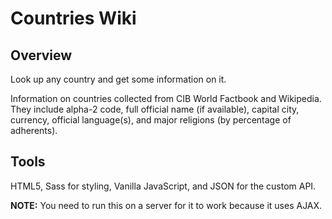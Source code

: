 # Countries Wiki

## **Overview**

Look up any country and get some information on it.

Information on countries collected from CIB World Factbook and Wikipedia. They include alpha-2 code, full official name (if available), capital city, currency, official language(s), and major religions (by percentage of adherents).

## **Tools**

HTML5, Sass for styling, Vanilla JavaScript, and JSON for the custom API.

**NOTE:** You need to run this on a server for it to work because it uses AJAX.
